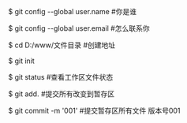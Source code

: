 
  $ git config --global user.name #你是谁
  
  $ git config --global user.email #怎么联系你

  $ cd D:/www/文件目录  #创建地址

  $ git init

  $ git status  #查看工作区文件状态

  $ git add.   #提交所有改变到暂存区

  $ git commit -m '001'  #提交暂存区所有文件  版本号001